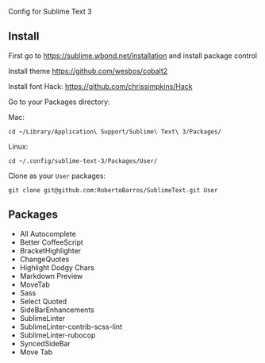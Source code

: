 Config for Sublime Text 3

## Install

First go to https://sublime.wbond.net/installation and install package control

Install theme https://github.com/wesbos/cobalt2

Install font Hack: https://github.com/chrissimpkins/Hack

Go to your Packages directory:

Mac:
```
cd ~/Library/Application\ Support/Sublime\ Text\ 3/Packages/
```

Linux:
```
cd ~/.config/sublime-text-3/Packages/User/
```



Clone as your `User` packages:

```
git clone git@github.com:RobertoBarros/SublimeText.git User
```

## Packages

* All Autocomplete
* Better CoffeeScript
* BracketHighlighter
* ChangeQuotes
* Highlight Dodgy Chars
* Markdown Preview
* MoveTab
* Sass
* Select Quoted
* SideBarEnhancements
* SublimeLinter
* SublimeLinter-contrib-scss-lint
* SublimeLinter-rubocop
* SyncedSideBar
* Move Tab
